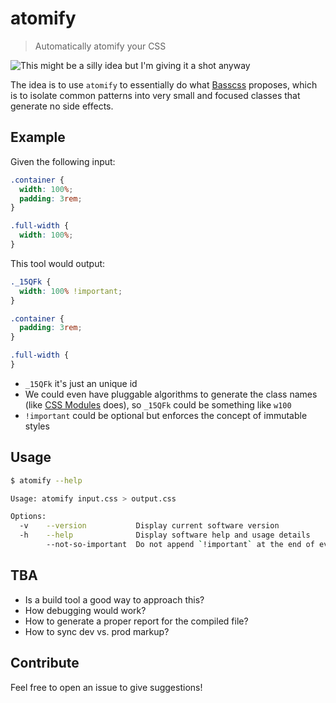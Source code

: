 [basscss]: http://www.basscss.com
[css-modules]: https://github.com/css-modules/css-modules

# atomify

> Automatically atomify your CSS

![This might be a silly idea but I'm giving it a shot anyway](http://messages.hellobits.com/warning.svg?message=This%20might%20be%20a%20silly%20idea%20but%20I'm%20giving%20it%20a%20shot%20anyway)

The idea is to use `atomify` to essentially do what [Basscss][basscss] proposes,
which is to isolate common patterns into very small and focused classes that
generate no side effects.

## Example

Given the following input:

```css
.container {
  width: 100%;
  padding: 3rem;
}

.full-width {
  width: 100%;
}
```

This tool would output:

```css
._15QFk {
  width: 100% !important;
}

.container {
  padding: 3rem;
}

.full-width {
}
```

* `_15QFk` it's just an unique id
* We could even have pluggable algorithms to generate the class names (like [CSS Modules][css-modules] does), so `_15QFk` could be something like `w100`
* `!important` could be optional but enforces the concept of immutable styles

## Usage

```sh
$ atomify --help

Usage: atomify input.css > output.css

Options:
  -v    --version           Display current software version
  -h    --help              Display software help and usage details
        --not-so-important  Do not append `!important` at the end of every rule
```

## TBA

* Is a build tool a good way to approach this?
* How debugging would work?
* How to generate a proper report for the compiled file?
* How to sync dev vs. prod markup?

## Contribute

Feel free to open an issue to give suggestions!
